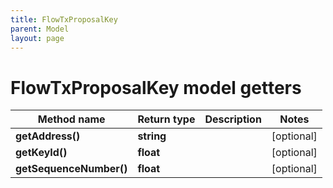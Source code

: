 ```yaml
---
title: FlowTxProposalKey
parent: Model
layout: page
---
```


# FlowTxProposalKey model getters

Method name | Return type | Description | Notes
------------ | ------------- | ------------- | -------------
**getAddress()** | **string** |  | [optional]
**getKeyId()** | **float** |  | [optional]
**getSequenceNumber()** | **float** |  | [optional]

